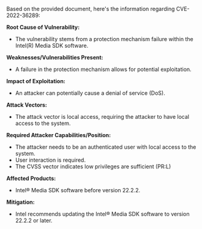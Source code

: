 Based on the provided document, here's the information regarding CVE-2022-36289:

**Root Cause of Vulnerability:**
- The vulnerability stems from a protection mechanism failure within the Intel(R) Media SDK software.

**Weaknesses/Vulnerabilities Present:**
-  A failure in the protection mechanism allows for potential exploitation.

**Impact of Exploitation:**
- An attacker can potentially cause a denial of service (DoS).

**Attack Vectors:**
- The attack vector is local access, requiring the attacker to have local access to the system.

**Required Attacker Capabilities/Position:**
- The attacker needs to be an authenticated user with local access to the system.
- User interaction is required.
- The CVSS vector indicates low privileges are sufficient (PR:L)

**Affected Products:**
- Intel® Media SDK software before version 22.2.2.

**Mitigation:**
- Intel recommends updating the Intel® Media SDK software to version 22.2.2 or later.